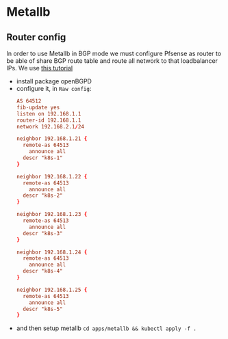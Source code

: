 # Metallb

## Router config

In order to use Metallb in BGP mode we must configure Pfsense as router to be able of share
BGP route table and route all network to that loadbalancer IPs. We use
[this tutorial](https://www.danmanners.com/posts/pfsense-bgp-kubernetes/)


- install package openBGPD
- configure it, in `Raw config`:
  ```conf
  AS 64512
  fib-update yes
  listen on 192.168.1.1
  router-id 192.168.1.1
  network 192.168.2.1/24

  neighbor 192.168.1.21 {
  	remote-as 64513
      announce all
  	descr "k8s-1"
  }

  neighbor 192.168.1.22 {
  	remote-as 64513
      announce all
  	descr "k8s-2"
  }

  neighbor 192.168.1.23 {
  	remote-as 64513
      announce all
  	descr "k8s-3"
  }

  neighbor 192.168.1.24 {
  	remote-as 64513
      announce all
  	descr "k8s-4"
  }

  neighbor 192.168.1.25 {
  	remote-as 64513
      announce all
  	descr "k8s-5"
  }
  ```
- and then setup metallb `cd apps/metallb && kubectl apply -f .`
